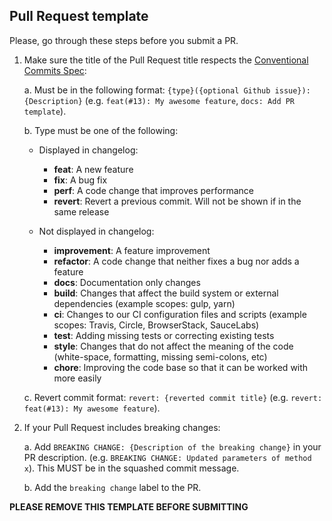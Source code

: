## Pull Request template

Please, go through these steps before you submit a PR.

1. Make sure the title of the Pull Request title respects the [Conventional Commits Spec](https://www.conventionalcommits.org/en/v1.0.0/#summary):

    a. Must be in the following format: `{type}({optional Github issue}): {Description}` (e.g. `feat(#13): My awesome feature`, `docs: Add PR template`).

    b. Type must be one of the following:

    - Displayed in changelog:

        - **feat**: A new feature
        - **fix**: A bug fix
        - **perf**: A code change that improves performance
        - **revert**: Revert a previous commit. Will not be shown if in the same release

    - Not displayed in changelog:
        - **improvement**: A feature improvement
        - **refactor**: A code change that neither fixes a bug nor adds a feature
        - **docs**: Documentation only changes
        - **build**: Changes that affect the build system or external dependencies (example scopes: gulp, yarn)
        - **ci**: Changes to our CI configuration files and scripts (example scopes: Travis, Circle, BrowserStack, SauceLabs)
        - **test**: Adding missing tests or correcting existing tests
        - **style**: Changes that do not affect the meaning of the code (white-space, formatting, missing semi-colons, etc)
        - **chore**: Improving the code base so that it can be worked with more easily

    c. Revert commit format: `revert: {reverted commit title}` (e.g. `revert: feat(#13): My awesome feature`).

2. If your Pull Request includes breaking changes:

    a. Add `BREAKING CHANGE: {Description of the breaking change}` in your PR description. (e.g. `BREAKING CHANGE: Updated parameters of method x`). This MUST be in the squashed commit message.

    b. Add the `breaking change` label to the PR.

**PLEASE REMOVE THIS TEMPLATE BEFORE SUBMITTING**
